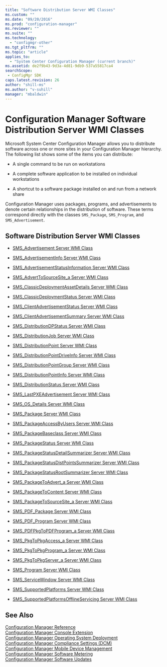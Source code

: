 ```yaml
---
title: "Software Distribution Server WMI Classes"
ms.custom: ""
ms.date: "09/20/2016"
ms.prod: "configuration-manager"
ms.reviewer: ""
ms.suite: ""
ms.technology:
  - "configmgr-other"
ms.tgt_pltfrm: ""
ms.topic: "article"
applies_to:
  - "System Center Configuration Manager (current branch)"
ms.assetid: de2f9b43-9d3a-4d81-9db9-537a55817ca4searchScope: - ConfigMgr SDK
caps.latest.revision: 26
author: "shill-ms"
ms.author: "v-suhill"
manager: "mbaldwin"
---
```

# Configuration Manager Software Distribution Server WMI Classes
Microsoft System Center Configuration Manager allows you to distribute software across one or more sites in your Configuration Manager hierarchy. The following list shows some of the items you can distribute:  

-   A single command to be run on workstations  

-   A complete software application to be installed on individual workstations  

-   A shortcut to a software package installed on and run from a network share  

 Configuration Manager uses packages, programs, and advertisements to denote certain relationships in the distribution of software. These terms correspond directly with the classes `SMS_Package`, `SMS_Program`, and `SMS_Advertisement`.  

## Software Distribution Server WMI Classes  

-   [SMS_Advertisement Server WMI Class](../../../../../develop/reference/core/servers/configure/sms_advertisement-server-wmi-class.md)  

-   [SMS_AdvertisementInfo Server WMI Class](../../../../../develop/reference/core/servers/configure/sms_advertisementinfo-server-wmi-class.md)  

-   [SMS_AdvertisementStatusInformation Server WMI Class](../../../../../develop/reference/core/servers/configure/sms_advertisementstatusinformation-server-wmi-class.md)  

-   [SMS_AdvertToSourceSite_a Server WMI Class](../../../../../develop/reference/core/servers/configure/sms_adverttosourcesite_a-server-wmi-class.md)  

-   [SMS_ClassicDeploymentAssetDetails Server WMI Class](../../../../../develop/reference/core/servers/configure/sms_classicdeploymentassetdetails-server-wmi-class.md)  

-   [SMS_ClassicDeploymentStatus Server WMI Class](../../../../../develop/reference/core/servers/configure/sms_classicdeploymentstatus-server-wmi-class.md)  

-   [SMS_ClientAdvertisementStatus Server WMI Class](../../../../../develop/reference/core/servers/configure/sms_clientadvertisementstatus-server-wmi-class.md)  

-   [SMS_ClientAdvertisementSummary Server WMI Class](../../../../../develop/reference/core/servers/configure/sms_clientadvertisementsummary-server-wmi-class.md)  

-   [SMS_DistributionDPStatus Server WMI Class](../../../../../develop/reference/core/servers/configure/sms_distributiondpstatus-server-wmi-class.md)  

-   [SMS_DistributionJob Server WMI Class](../../../../../develop/reference/core/servers/configure/sms_distributionjob-server-wmi-class.md)  

-   [SMS_DistributionPoint Server WMI Class](../../../../../develop/reference/core/servers/configure/sms_distributionpoint-server-wmi-class.md)  

-   [SMS_DistributionPointDriveInfo Server WMI Class](../../../../../develop/reference/core/servers/configure/sms_distributionpointdriveinfo-server-wmi-class.md)  

-   [SMS_DistributionPointGroup Server WMI Class](../../../../../develop/reference/core/servers/configure/sms_distributionpointgroup-server-wmi-class.md)  

-   [SMS_DistributionPointInfo Server WMI Class](../../../../../develop/reference/core/servers/configure/sms_distributionpointinfo-server-wmi-class.md)  

-   [SMS_DistributionStatus Server WMI Class](../../../../../develop/reference/core/servers/configure/sms_distributionstatus-server-wmi-class.md)  

-   [SMS_LastPXEAdvertisement Server WMI Class](../../../../../develop/reference/core/servers/configure/sms_lastpxeadvertisement-server-wmi-class.md)  

-   [SMS_OS_Details Server WMI Class](../../../../../develop/reference/core/servers/configure/sms_os_details-server-wmi-class.md)  

-   [SMS_Package Server WMI Class](../../../../../develop/reference/core/servers/configure/sms_package-server-wmi-class.md)  

-   [SMS_PackageAccessByUsers Server WMI Class](../../../../../develop/reference/core/servers/configure/sms_packageaccessbyusers-server-wmi-class.md)  

-   [SMS_PackageBaseclass Server WMI Class](../../../../../develop/reference/core/servers/configure/sms_packagebaseclass-server-wmi-class.md)  

-   [SMS_PackageStatus Server WMI Class](../../../../../develop/reference/core/servers/configure/sms_packagestatus-server-wmi-class.md)  

-   [SMS_PackageStatusDetailSummarizer Server WMI Class](../../../../../develop/reference/core/servers/configure/sms_packagestatusdetailsummarizer-server-wmi-class.md)  

-   [SMS_PackageStatusDistPointsSummarizer Server WMI Class](../../../../../develop/reference/core/servers/configure/sms_packagestatusdistpointssummarizer-server-wmi-class.md)  

-   [SMS_PackageStatusRootSummarizer Server WMI Class](../../../../../develop/reference/core/servers/configure/sms_packagestatusrootsummarizer-server-wmi-class.md)  

-   [SMS_PackageToAdvert_a Server WMI Class](../../../../../develop/reference/core/servers/configure/sms_packagetoadvert_a-server-wmi-class.md)  

-   [SMS_PackageToContent Server WMI Class](../../../../../develop/reference/core/servers/configure/sms_packagetocontent-server-wmi-class.md)  

-   [SMS_PackageToSourceSite_a Server WMI Class](../../../../../develop/reference/core/servers/configure/sms_packagetosourcesite_a-server-wmi-class.md)  

-   [SMS_PDF_Package Server WMI Class](../../../../../develop/reference/core/servers/configure/sms_pdf_package-server-wmi-class.md)  

-   [SMS_PDF_Program Server WMI Class](../../../../../develop/reference/core/servers/configure/sms_pdf_program-server-wmi-class.md)  

-   [SMS_PDFPkgToPDFProgram_a Server WMI Class](../../../../../develop/reference/core/servers/configure/sms_pdfpkgtopdfprogram_a-server-wmi-class.md)  

-   [SMS_PkgToPkgAccess_a Server WMI Class](../../../../../develop/reference/core/servers/configure/sms_pkgtopkgaccess_a-server-wmi-class.md)  

-   [SMS_PkgToPkgProgram_a Server WMI Class](../../../../../develop/reference/core/servers/configure/sms_pkgtopkgprogram_a-server-wmi-class.md)  

-   [SMS_PkgToPkgServer_a Server WMI Class](../../../../../develop/reference/core/servers/configure/sms_pkgtopkgserver_a-server-wmi-class.md)  

-   [SMS_Program Server WMI Class](../../../../../develop/reference/core/servers/configure/sms_program-server-wmi-class.md)  

-   [SMS_ServiceWindow Server WMI Class](../../../../../develop/reference/core/servers/configure/sms_servicewindow-server-wmi-class.md)  

-   [SMS_SupportedPlatforms Server WMI Class](../../../../../develop/reference/core/servers/configure/sms_supportedplatforms-server-wmi-class.md)  

-   [SMS_SupportedPlatformsOfflineServicing Server WMI Class](../../../../../develop/reference/core/servers/configure/sms_supportedplatformsofflineservicing-server-wmi-class.md)  

## See Also  
 [Configuration Manager Reference](../../../../../develop/reference/configuration-manager-reference.md)   
 [Configuration Manager Console Extension](../../../../../develop/reference/core/servers/console/console-extension-server-wmi-classes.md)   
 [Configuration Manager Operating System Deployment](../../../../../develop/reference/osd/operating-system-deployment-classes.md)   
 [Configuration Manager Compliance Settings (DCM)](../../../../../develop/compliance/compliance-settings-dcm.md)   
 [Configuration Manager Mobile Device Management](../../../../../develop/mdm/mobile-device-management.md)   
 [Configuration Manager Software Metering](../../../../../develop/apps/software-metering.md)   
 [Configuration Manager Software Updates](../../../../../develop/sum/software-updates.md)
